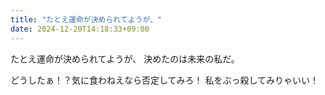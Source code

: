 ```yaml
---
title: "たとえ運命が決められてようが、"
date: 2024-12-20T14:18:33+09:00
---
```

たとえ運命が決められてようが、
決めたのは未来の私だ。

どうしたぁ！？気に食わねえなら否定してみろ！
私をぶっ殺してみりゃいい！
